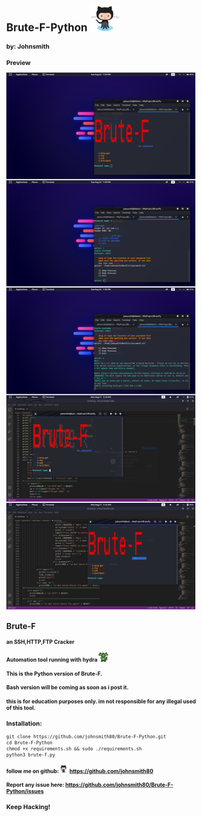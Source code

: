 # Brute-F-Python <img src="img/Octocat.png" width="80" >
### by: Johnsmith

### Preview

<img src="img/1.png" width="500" >

<img src="img/2.png" width="500" >

<img src="img/3.png" width="500" >

<img src="img/4.png" width="500" >

<img src="img/5.png" width="500" >

## Brute-F
#### an SSH,HTTP,FTP Cracker
#### Automation tool running with hydra <img src="0.svg" width="25" >
#### This is the Python version of Brute-F.
#### Bash version will be coming as soon as i post it.
#### this is for education purposes only. im not responsible for any illegal used of this tool. 

### Installation:

    git clone https://github.com/johnsmith80/Brute-F-Python.git
    cd Brute-F-Python
    chmod +x requirements.sh && sudo ./requirements.sh
    python3 brute-f.py

#### follow me on github:<img src="img/Octocat.png" width="25" > https://github.com/johnsmith80
#### Report any issue here: https://github.com/johnsmith80/Brute-F-Python/issues
### Keep Hacking!
